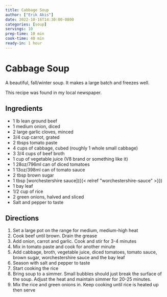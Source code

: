 ```yaml
---
title: Cabbage Soup
author: ["Erik Akis"]
date: 2022-10-16T14:30:00-0800
categories: [soup]
servings: 10
prep-time: 10 min
cook-time: 40 min
ready-in: 1 hour
---
```


# Cabbage Soup

A beautiful, fall/winter soup.  It makes a large batch and freezes well.

This recipe was found in my local newspaper.

## Ingredients

-  1 lb lean ground beef
-  1 medium onion, diced
-  2 large garlic cloves, minced
-  3/4 cup carrot, grated
-  2 tbsps tomato paste
-  4 cups of cabbage, cubed (roughly 1 whole small cabbage)
-  3 3/4 cups of beef broth
-  1 cup of vegetable juice (V8 brand or something like it)
-  1 28oz/796ml can of diced tomatoes
-  1 13oz/398ml can of tomato sauce
-  2 tbsp brown sugar
-  1 tbsp [worchestershire sauce]({{< relref "worchestershire-sauce" >}})
-  1 bay leaf
-  1/2 cup of rice
-  2 green onions, halved and sliced
-  Salt and pepper to taste

## Directions

1.  Set a large pot on the range for medium, medium-high heat
2.  Cook beef until brown.  Drain the grease
3.  Add onion, carrot and garlic.  Cook and stir for 3-4 minutes
4.  Mix in tomato paste and cook for another minute
5.  Add cabbage, broth, vegetable juice, diced tomatoes, tomato sauce, brown sugar, worchestershire sauce and the bay leaf
6.  Season with salt and pepper to taste
7.  Start cooking the rice
8.  Bring soup to a simmer.  Small bubbles should just break the surface of the soup.  Adjust the heat and maintain simmer for 20-25 minutes.
9.  Mix the rice and green onions in.  Keep cooking until rice is heated up then serve
